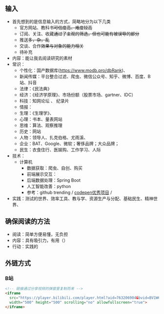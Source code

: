 ## 输入
- 首先想到的是信息输入的方式，简略地分为以下几类
  - 官方网站、教科书~~可信度高、难度较高~~
  - 订阅、关注、收藏~~通过了主观的筛选，但也可能有被误导的部分~~
  - 推送~~多，杂，乱~~
  - 交谈、合作~~效果与对象的能力相关~~
  - 待补充
- 内容：能让我去阅读研究的素材
- 常识：
  - 个性化：国产数据库(https://www.modb.pro/dbRank)、
  - 新闻传媒：平台整合过滤、爬虫、微信公众号、知乎、微博、百度、B站、抖音
  - 法律：《民法典》
  - 经济：《经济学原理》、市场份额（股票市场、gartner、IDC）
  - 科技：知网论坛 、 纪录片
  - 情报：
  - 生理：《生理学》、
  - 心理：书本、量表网站
  - 思维：算法、观察推理
  - 历史：网站
  - 人物：领导人、扎克伯格、尤雨溪、
  - 企业：BAT、Google、微软；奢侈品牌；大众品牌；
  - 民生：衣食住行、医娱购、工作学习、人际
- 技术：
  - 计算机
    - 数据获取：爬虫、自创、购买
    - 前端展示交互：
    - 后端数据处理：Spring Boot
    - 人工智能改善：python
    - 参考：github trending / [codepen优秀项目](https://codepen.io/2016/popular/pens/10) / 
- 实践：测试的世界、效率工具、教与学、资源生产与分配、基础民生、精神世界、


## 确保阅读的方法
- 阅读：简单方便易懂，无负担
- 内容：具有吸引力，有用（）
- 行动：实践的

## 外链方式
### B站

```html
<!-- 链接通过分享视频的弹窗里复制而来 -->
<iframe
  src="https://player.bilibili.com/player.html?aid=763206904&bvid=BV1W64y187mi&cid=413173547&page=1"
  width="500" height="500" scrolling="no" allowfullscreen="true">
</iframe>
```